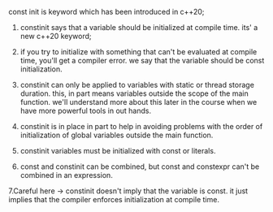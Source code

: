 const init is keyword which has been introduced in c++20;

1. constinit says that a variable should be initialized at compile time. its' a new c++20 keyword;

2. if you try to initialize with something that can't be evaluated at compile time, you'll get a compiler error.
   we say that the variable should be const initialization.

3. constinit can only be applied to variables with static or thread storage duration. this, in part means variables outside the scope of the main function. we'll understand more about this later in the course when we have more powerful tools in out hands.

4. constinit is in place in part to help in avoiding problems with the order of initialization of global variables outside the main function.

5. constinit variables must be initialized with const or literals.

6. const and constinit can be combined, but const and constexpr can't be combined in an expression.

7.Careful here -> constinit doesn't imply that the variable is const. it just implies that the compiler enforces initialization at compile time.
